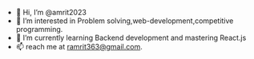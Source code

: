 - 👋 Hi, I’m @amrit2023
- 👀 I’m interested in Problem solving,web-development,competitive programming.
- 🌱 I’m currently learning Backend development and mastering React.js
- 📫 reach me at ramrit363@gmail.com.

<!---
amrit2023/amrit2023 is a ✨ special ✨ repository because its `README.md` (this file) appears on your GitHub profile.
You can click the Preview link to take a look at your changes.
--->
